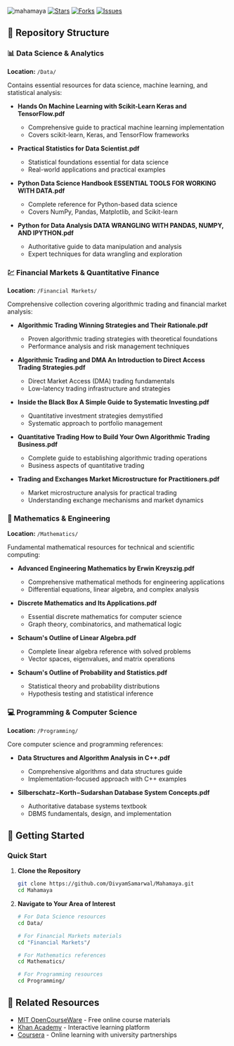 ![mahamaya](https://github.com/user-attachments/assets/2864e764-019f-445b-b950-b7595b576020)
[![Stars](https://img.shields.io/github/stars/DivyamSamarwal/Mahamaya.svg)](https://github.com/DivyamSamarwal/Mahamaya/stargazers)
[![Forks](https://img.shields.io/github/forks/DivyamSamarwal/Mahamaya.svg)](https://github.com/DivyamSamarwal/Mahamaya/network)
[![Issues](https://img.shields.io/github/issues/DivyamSamarwal/Mahamaya.svg)](https://github.com/DivyamSamarwal/Mahamaya/issues)
## 📁 Repository Structure

### 📊 Data Science & Analytics
**Location:** `/Data/`

Contains essential resources for data science, machine learning, and statistical analysis:

- **Hands On Machine Learning with Scikit-Learn Keras and TensorFlow.pdf**
  - Comprehensive guide to practical machine learning implementation
  - Covers scikit-learn, Keras, and TensorFlow frameworks
  
- **Practical Statistics for Data Scientist.pdf**
  - Statistical foundations essential for data science
  - Real-world applications and practical examples
  
- **Python Data Science Handbook ESSENTIAL TOOLS FOR WORKING WITH DATA.pdf**
  - Complete reference for Python-based data science
  - Covers NumPy, Pandas, Matplotlib, and Scikit-learn
  
- **Python for Data Analysis DATA WRANGLING WITH PANDAS, NUMPY, AND IPYTHON.pdf**
  - Authoritative guide to data manipulation and analysis
  - Expert techniques for data wrangling and exploration

### 💹 Financial Markets & Quantitative Finance
**Location:** `/Financial Markets/`

Comprehensive collection covering algorithmic trading and financial market analysis:

- **Algorithmic Trading Winning Strategies and Their Rationale.pdf**
  - Proven algorithmic trading strategies with theoretical foundations
  - Performance analysis and risk management techniques
  
- **Algorithmic Trading and DMA An Introduction to Direct Access Trading Strategies.pdf**
  - Direct Market Access (DMA) trading fundamentals
  - Low-latency trading infrastructure and strategies
  
- **Inside the Black Box A Simple Guide to Systematic Investing.pdf**
  - Quantitative investment strategies demystified
  - Systematic approach to portfolio management
  
- **Quantitative Trading How to Build Your Own Algorithmic Trading Business.pdf**
  - Complete guide to establishing algorithmic trading operations
  - Business aspects of quantitative trading
  
- **Trading and Exchanges Market Microstructure for Practitioners.pdf**
  - Market microstructure analysis for practical trading
  - Understanding exchange mechanisms and market dynamics

### 🔢 Mathematics & Engineering
**Location:** `/Mathematics/`

Fundamental mathematical resources for technical and scientific computing:

- **Advanced Engineering Mathematics by Erwin Kreyszig.pdf**
  - Comprehensive mathematical methods for engineering applications
  - Differential equations, linear algebra, and complex analysis
  
- **Discrete Mathematics and Its Applications.pdf**
  - Essential discrete mathematics for computer science
  - Graph theory, combinatorics, and mathematical logic
  
- **Schaum's Outline of Linear Algebra.pdf**
  - Complete linear algebra reference with solved problems
  - Vector spaces, eigenvalues, and matrix operations
  
- **Schaum's Outline of Probability and Statistics.pdf**
  - Statistical theory and probability distributions
  - Hypothesis testing and statistical inference

### 💻 Programming & Computer Science
**Location:** `/Programming/`

Core computer science and programming references:

- **Data Structures and Algorithm Analysis in C++.pdf**
  - Comprehensive algorithms and data structures guide
  - Implementation-focused approach with C++ examples
  
- **Silberschatz−Korth−Sudarshan Database System Concepts.pdf**
  - Authoritative database systems textbook
  - DBMS fundamentals, design, and implementation

## 🚀 Getting Started

### Quick Start

1. **Clone the Repository**
   ```bash
   git clone https://github.com/DivyamSamarwal/Mahamaya.git
   cd Mahamaya
   ```

2. **Navigate to Your Area of Interest**
   ```bash
   # For Data Science resources
   cd Data/
   
   # For Financial Markets materials
   cd "Financial Markets"/
   
   # For Mathematics references
   cd Mathematics/
   
   # For Programming resources
   cd Programming/
   ```

## 🔗 Related Resources

- [MIT OpenCourseWare](https://ocw.mit.edu/) - Free online course materials
- [Khan Academy](https://www.khanacademy.org/) - Interactive learning platform
- [Coursera](https://www.coursera.org/) - Online learning with university partnerships





